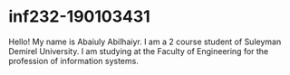 # inf232-190103431
Hello! My name is Abaiuly Abilhaiyr. I am a 2 course student of Suleyman Demirel University. I am studying at the Faculty of Engineering for the profession of information systems.
